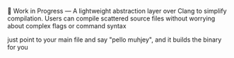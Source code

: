 🚧 Work in Progress — A lightweight abstraction layer over Clang to simplify compilation.
Users can compile scattered source files without worrying about complex flags or command syntax

just point to your main file and say "pello muhjey", and it builds the binary for you



